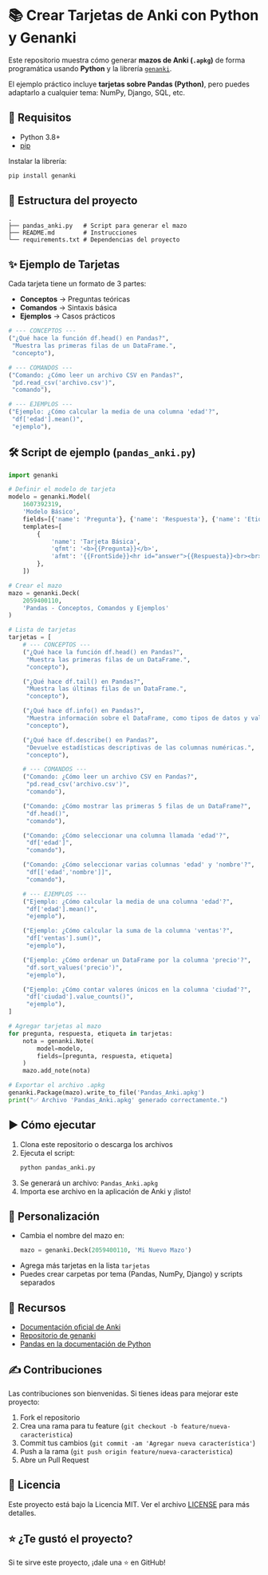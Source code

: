 # 📚 Crear Tarjetas de Anki con Python y Genanki

Este repositorio muestra cómo generar **mazos de Anki (`.apkg`)** de forma programática usando **Python** y la librería [`genanki`](https://github.com/kerrickstaley/genanki).

El ejemplo práctico incluye **tarjetas sobre Pandas (Python)**, pero puedes adaptarlo a cualquier tema: NumPy, Django, SQL, etc.

## 🚀 Requisitos

- Python 3.8+
- [pip](https://pip.pypa.io/en/stable/)

Instalar la librería:

```bash
pip install genanki
```

## 📂 Estructura del proyecto

```
.
├── pandas_anki.py   # Script para generar el mazo
├── README.md        # Instrucciones
└── requirements.txt # Dependencias del proyecto
```

## ✨ Ejemplo de Tarjetas

Cada tarjeta tiene un formato de 3 partes:

- **Conceptos** → Preguntas teóricas
- **Comandos** → Sintaxis básica  
- **Ejemplos** → Casos prácticos

```python
# --- CONCEPTOS ---
("¿Qué hace la función df.head() en Pandas?",
 "Muestra las primeras filas de un DataFrame.",
 "concepto"),

# --- COMANDOS ---
("Comando: ¿Cómo leer un archivo CSV en Pandas?",
 "pd.read_csv('archivo.csv')",
 "comando"),

# --- EJEMPLOS ---
("Ejemplo: ¿Cómo calcular la media de una columna 'edad'?",
 "df['edad'].mean()",
 "ejemplo"),
```

## 🛠 Script de ejemplo (`pandas_anki.py`)

```python
import genanki

# Definir el modelo de tarjeta
modelo = genanki.Model(
    1607392319,
    'Modelo Básico',
    fields=[{'name': 'Pregunta'}, {'name': 'Respuesta'}, {'name': 'Etiqueta'}],
    templates=[
        {
            'name': 'Tarjeta Básica',
            'qfmt': '<b>{{Pregunta}}</b>',
            'afmt': '{{FrontSide}}<hr id="answer">{{Respuesta}}<br><br><i>{{Etiqueta}}</i>',
        },
    ])

# Crear el mazo
mazo = genanki.Deck(
    2059400110,
    'Pandas - Conceptos, Comandos y Ejemplos'
)

# Lista de tarjetas
tarjetas = [
    # --- CONCEPTOS ---
    ("¿Qué hace la función df.head() en Pandas?",
     "Muestra las primeras filas de un DataFrame.",
     "concepto"),

    ("¿Qué hace df.tail() en Pandas?",
     "Muestra las últimas filas de un DataFrame.",
     "concepto"),

    ("¿Qué hace df.info() en Pandas?",
     "Muestra información sobre el DataFrame, como tipos de datos y valores nulos.",
     "concepto"),

    ("¿Qué hace df.describe() en Pandas?",
     "Devuelve estadísticas descriptivas de las columnas numéricas.",
     "concepto"),

    # --- COMANDOS ---
    ("Comando: ¿Cómo leer un archivo CSV en Pandas?",
     "pd.read_csv('archivo.csv')",
     "comando"),

    ("Comando: ¿Cómo mostrar las primeras 5 filas de un DataFrame?",
     "df.head()",
     "comando"),

    ("Comando: ¿Cómo seleccionar una columna llamada 'edad'?",
     "df['edad']",
     "comando"),

    ("Comando: ¿Cómo seleccionar varias columnas 'edad' y 'nombre'?",
     "df[['edad','nombre']]",
     "comando"),

    # --- EJEMPLOS ---
    ("Ejemplo: ¿Cómo calcular la media de una columna 'edad'?",
     "df['edad'].mean()",
     "ejemplo"),

    ("Ejemplo: ¿Cómo calcular la suma de la columna 'ventas'?",
     "df['ventas'].sum()",
     "ejemplo"),

    ("Ejemplo: ¿Cómo ordenar un DataFrame por la columna 'precio'?",
     "df.sort_values('precio')",
     "ejemplo"),

    ("Ejemplo: ¿Cómo contar valores únicos en la columna 'ciudad'?",
     "df['ciudad'].value_counts()",
     "ejemplo"),
]

# Agregar tarjetas al mazo
for pregunta, respuesta, etiqueta in tarjetas:
    nota = genanki.Note(
        model=modelo,
        fields=[pregunta, respuesta, etiqueta]
    )
    mazo.add_note(nota)

# Exportar el archivo .apkg
genanki.Package(mazo).write_to_file('Pandas_Anki.apkg')
print("✅ Archivo 'Pandas_Anki.apkg' generado correctamente.")
```

## ▶️ Cómo ejecutar

1. Clona este repositorio o descarga los archivos
2. Ejecuta el script:
   ```bash
   python pandas_anki.py
   ```
3. Se generará un archivo: `Pandas_Anki.apkg`
4. Importa ese archivo en la aplicación de Anki y ¡listo!

## 📌 Personalización

- Cambia el nombre del mazo en:
  ```python
  mazo = genanki.Deck(2059400110, 'Mi Nuevo Mazo')
  ```
- Agrega más tarjetas en la lista `tarjetas`
- Puedes crear carpetas por tema (Pandas, NumPy, Django) y scripts separados

## 📖 Recursos

- [Documentación oficial de Anki](https://docs.ankiweb.net/)
- [Repositorio de genanki](https://github.com/kerrickstaley/genanki)
- [Pandas en la documentación de Python](https://pandas.pydata.org/docs/)

## ✍️ Contribuciones

Las contribuciones son bienvenidas. Si tienes ideas para mejorar este proyecto:

1. Fork el repositorio
2. Crea una rama para tu feature (`git checkout -b feature/nueva-caracteristica`)
3. Commit tus cambios (`git commit -am 'Agregar nueva característica'`)
4. Push a la rama (`git push origin feature/nueva-caracteristica`)
5. Abre un Pull Request

## 📄 Licencia

Este proyecto está bajo la Licencia MIT. Ver el archivo [LICENSE](LICENSE) para más detalles.

## ⭐ ¿Te gustó el proyecto?

Si te sirve este proyecto, ¡dale una ⭐ en GitHub!
